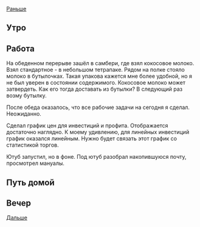 [Раньше](2021.03.23.md)  
## Утро
## Работа
На обеденном перерыве зашёл в самбери, где взял кокосовое молоко. Взял стандартное - в небольшом тетрапаке. Рядом на полке стояло молоко в бутылочках. Такая упакова кажется мне более удобной, но я не был уверен в состоянии содержимого. Кокосовое молоко может затвердеть. Как его тогда доставать из бутылки? В следующий раз возму бутылку.

После обеда оказалось, что все рабочие задачи на сегодня я сделал. Неожиданно.

Сделал график цен для инвестиций и профита. Отображается достаточно наглядно. К моему удивлению, для линейных инвестиций график оказался линейным. Нужно будет связать этот график со статистикой торгов.

Ютуб запустил, но в фоне. Под ютуб разобрал накопившуюся почту, просмотрел мануалы.
## Путь домой
## Вечер
[Дальше](2021.03.25.md)
